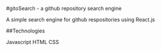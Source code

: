 #gitoSearch - a github repository search engine

A simple search engine for github respositories using React.js

##Technologies

Javascript
HTML
CSS


